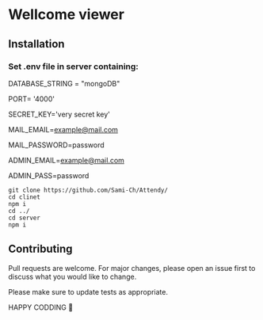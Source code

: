 # Wellcome viewer   
## Installation
### Set .env file in server containing:

DATABASE_STRING = "mongoDB"

PORT= '4000'

SECRET_KEY='very secret key'

MAIL_EMAIL=example@mail.com

MAIL_PASSWORD=password

ADMIN_EMAIL=example@mail.com

ADMIN_PASS=password

    git clone https://github.com/Sami-Ch/Attendy/
    cd clinet
    npm i
    cd ../
    cd server
    npm i


## Contributing

Pull requests are welcome. For major changes, please open an issue first
to discuss what you would like to change.


Please make sure to update tests as appropriate.


HAPPY CODDING 🤗


